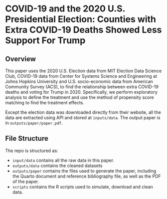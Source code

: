# COVID-19 and the 2020 U.S. Presidential Election: Counties with Extra COVID-19 Deaths Showed Less Support For Trump

## Overview

This paper uses the 2020 U.S. Election data from MIT Election Data Science Club, COVID-19 data from Center for Systems Science and Engineering at Johns Hopkins University and U.S. socio-economic data from American Community Survey (ACS), to find the relationship between extra COVID-19 deaths and voting for Trump in 2020. Specifically, we perform exploratory analysis to define the treatment and use the method of propensity score matching to find the treatment effects.

Except the election data was downloaded directly from their website, all the data are extracted using API and stored at `inputs/data`. The output paper is in `outputs/paper/paper.pdf`.

## File Structure

The repo is structured as:

-   `input/data` contains all the raw data in this paper.
-   `outputs/data` contains the cleaned datasets
-   `outputs/paper` contains the files used to generate the paper, including the Quarto document and reference bibliography file, as well as the PDF of the paper. 
-   `scripts` contains the R scripts used to simulate, download and clean data.